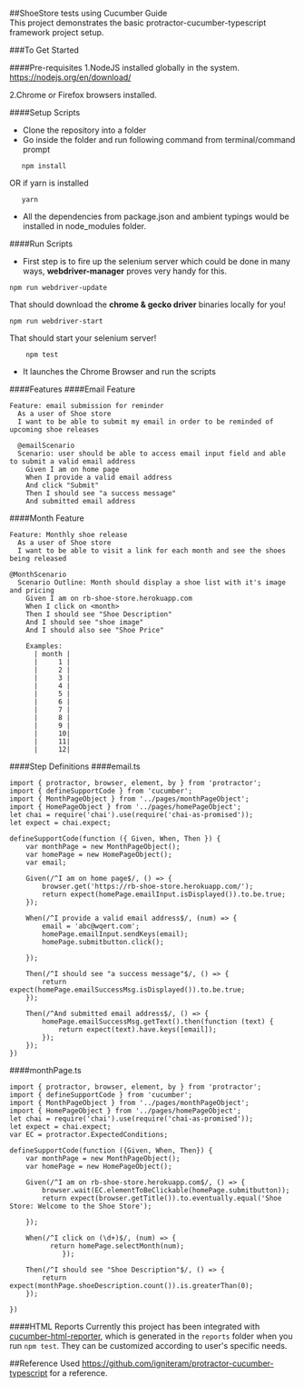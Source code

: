 ##ShoeStore tests using Cucumber Guide   
This project demonstrates the basic protractor-cucumber-typescript framework project setup.

###To Get Started

####Pre-requisites
1.NodeJS installed globally in the system.
https://nodejs.org/en/download/

2.Chrome or Firefox browsers installed.

####Setup Scripts
* Clone the repository into a folder
* Go inside the folder and run following command from terminal/command prompt
```
   npm install 
```
OR if yarn is installed
```
   yarn 
```

* All the dependencies from package.json and ambient typings would be installed in node_modules folder.

####Run Scripts

* First step is to fire up the selenium server which could be done in many ways,  **webdriver-manager** proves very handy for this.

```
npm run webdriver-update
``` 
That should download the **chrome & gecko driver** binaries locally for you!

```
npm run webdriver-start
```
That should start your selenium server!

```
    npm test
```
* It launches the Chrome Browser and run the scripts

####Features
####Email Feature
```
Feature: email submission for reminder 
  As a user of Shoe store
  I want to be able to submit my email in order to be reminded of upcoming shoe releases 

  @emailScenario
  Scenario: user should be able to access email input field and able to submit a valid email address  
    Given I am on home page
    When I provide a valid email address
    And click "Submit"
    Then I should see "a success message"
    And submitted email address
```
####Month Feature
```
Feature: Monthly shoe release
  As a user of Shoe store
  I want to be able to visit a link for each month and see the shoes being released
  
@MonthScenario
  Scenario Outline: Month should display a shoe list with it's image and pricing 
    Given I am on rb-shoe-store.herokuapp.com
    When I click on <month>
    Then I should see "Shoe Description"
    And I should see "shoe image"
    And I should also see "Shoe Price"

    Examples:
      | month | 
      |     1 | 
      |     2 |
      |     3 | 
      |     4 | 
      |     5 | 
      |     6 | 
      |     7 | 
      |     8 | 
      |     9 | 
      |     10| 
      |     11| 
      |     12|
```

####Step Definitions
####email.ts
```
import { protractor, browser, element, by } from 'protractor';
import { defineSupportCode } from 'cucumber';
import { MonthPageObject } from '../pages/monthPageObject';
import { HomePageObject } from '../pages/homePageObject';
let chai = require('chai').use(require('chai-as-promised'));
let expect = chai.expect;

defineSupportCode(function ({ Given, When, Then }) {
    var monthPage = new MonthPageObject();
    var homePage = new HomePageObject();
    var email;

    Given(/^I am on home page$/, () => {
        browser.get('https://rb-shoe-store.herokuapp.com/');
        return expect(homePage.emailInput.isDisplayed()).to.be.true;
    });

    When(/^I provide a valid email address$/, (num) => {
        email = 'abc@wqert.com';
        homePage.emailInput.sendKeys(email);
        homePage.submitbutton.click();

    });

    Then(/^I should see "a success message"$/, () => {
        return expect(homePage.emailSuccessMsg.isDisplayed()).to.be.true;
    });

    Then(/^And submitted email address$/, () => {
        homePage.emailSuccessMsg.getText().then(function (text) {
            return expect(text).have.keys([email]);
        });
    });
})
```
####monthPage.ts
```
import { protractor, browser, element, by } from 'protractor';
import { defineSupportCode } from 'cucumber';
import { MonthPageObject } from '../pages/monthPageObject';
import { HomePageObject } from '../pages/homePageObject';
let chai = require('chai').use(require('chai-as-promised'));
let expect = chai.expect;
var EC = protractor.ExpectedConditions;

defineSupportCode(function ({Given, When, Then}) {
    var monthPage = new MonthPageObject();
    var homePage = new HomePageObject();

    Given(/^I am on rb-shoe-store.herokuapp.com$/, () => {
        browser.wait(EC.elementToBeClickable(homePage.submitbutton));
        return expect(browser.getTitle()).to.eventually.equal('Shoe Store: Welcome to the Shoe Store');
        
    });

    When(/^I click on (\d+)$/, (num) => {
          return homePage.selectMonth(num);
             });

    Then(/^I should see "Shoe Description"$/, () => {
        return expect(monthPage.shoeDescription.count()).is.greaterThan(0);
    });

})
```

####HTML Reports
Currently this project has been integrated with [cucumber-html-reporter](https://github.com/gkushang/cucumber-html-reporter), which is generated in the `reports` folder when you run `npm test`.
They can be customized according to user's specific needs.

##Reference 
Used https://github.com/igniteram/protractor-cucumber-typescript for a reference. 